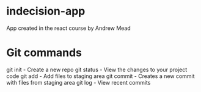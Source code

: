 # indecision-app
App created in the react course by Andrew Mead

# Git commands

git init - Create a new repo
git status - View the changes to your project code
git add - Add files to staging area
git commit - Creates a new commit with files from staging area
git log - View recent commits
